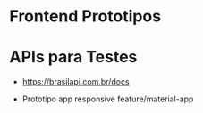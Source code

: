 # Frontend Prototipos

# APIs para Testes
- https://brasilapi.com.br/docs



- Prototipo app responsive feature/material-app